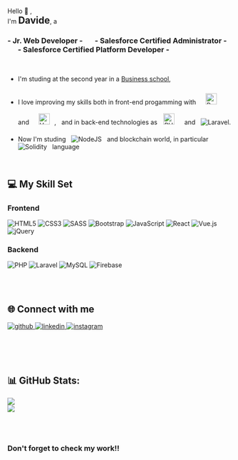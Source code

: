 Hello 👋 ,<br>
I'm <strong style="font-size: 1.5em">Davide</strong>, a<br>

### - Jr. Web Developer - &nbsp;&nbsp;&nbsp;&nbsp;&nbsp; - Salesforce Certified Administrator - &nbsp;&nbsp;&nbsp;&nbsp;&nbsp; - Salesforce Certified Platform Developer -

<br>

- I'm studing at the second year in a <u>Business school</u>,
- I love improving my skills both in front-end progamming with &nbsp; <img style="margin: 10px" src="https://profilinator.rishav.dev/skills-assets/react-original-wordmark.svg" alt="React" height="25" /> &nbsp; and &nbsp; <img style="margin: 10px" src="https://profilinator.rishav.dev/skills-assets/vuejs-original-wordmark.svg" alt="Vue.js" height="25" />, &nbsp; and in back-end technologies as <img style="margin: 10px" src="https://profilinator.rishav.dev/skills-assets/php-original.svg" alt="PHP" height="25" /> &nbsp; and &nbsp; ![Laravel](https://img.shields.io/badge/laravel-%23FF2D20.svg?style=for-the-badge&logo=laravel&logoColor=white).
  

- Now I'm studing &nbsp; ![NodeJS](https://img.shields.io/badge/node.js-6DA55F?style=for-the-badge&logo=node.js&logoColor=white) &nbsp; and blockchain world, in particular &nbsp; ![Solidity](https://img.shields.io/badge/Solidity-%23363636.svg?style=for-the-badge&logo=solidity&logoColor=white) &nbsp; language

<br>  

## 💻 My Skill Set  
  
### Frontend  

![HTML5](https://img.shields.io/badge/html5-%23E34F26.svg?style=for-the-badge&logo=html5&logoColor=white) 
![CSS3](https://img.shields.io/badge/css3-%231572B6.svg?style=for-the-badge&logo=css3&logoColor=white) 
![SASS](https://img.shields.io/badge/SASS-hotpink.svg?style=for-the-badge&logo=SASS&logoColor=white) 
![Bootstrap](https://img.shields.io/badge/bootstrap-%23563D7C.svg?style=for-the-badge&logo=bootstrap&logoColor=white) 
![JavaScript](https://img.shields.io/badge/javascript-%23323330.svg?style=for-the-badge&logo=javascript&logoColor=%23F7DF1E) 
![React](https://img.shields.io/badge/react-%2320232a.svg?style=for-the-badge&logo=react&logoColor=%2361DAFB) 
![Vue.js](https://img.shields.io/badge/vuejs-%2335495e.svg?style=for-the-badge&logo=vuedotjs&logoColor=%234FC08D) 
![jQuery](https://img.shields.io/badge/jquery-%230769AD.svg?style=for-the-badge&logo=jquery&logoColor=white)

### Backend  
![PHP](https://img.shields.io/badge/php-%23777BB4.svg?style=for-the-badge&logo=php&logoColor=white) 
![Laravel](https://img.shields.io/badge/laravel-%23FF2D20.svg?style=for-the-badge&logo=laravel&logoColor=white)
![MySQL](https://img.shields.io/badge/mysql-%2300f.svg?style=for-the-badge&logo=mysql&logoColor=white) 
![Firebase](https://img.shields.io/badge/firebase-%23039BE5.svg?style=for-the-badge&logo=firebase)

<br><br>

## 🌐 Connect with me  

<a href="https://github.com/DavideDeLeonardis" target="_blank">
<img src=https://img.shields.io/badge/github-%2324292e.svg?&style=for-the-badge&logo=github&logoColor=white alt=github style="margin-bottom: 5px;" />
</a>
<a href="https://linkedin.com/in/davide-de-leonardis" target="_blank">
<img src=https://img.shields.io/badge/linkedin-%231E77B5.svg?&style=for-the-badge&logo=linkedin&logoColor=white alt=linkedin style="margin-bottom: 5px;" />
</a>
<a href="https://instagram.com/davidedeleoanrdis_" target="_blank">
<img src=https://img.shields.io/badge/instagram-%23000000.svg?&style=for-the-badge&logo=instagram&logoColor=white alt=instagram style="margin-bottom: 5px;" />
</a>  

<br><br><br>

## 📊 GitHub Stats:
![](https://github-readme-stats.vercel.app/api?username=DavideDeLeonardis&theme=dark&hide_border=false&include_all_commits=false&count_private=false)<br/>
![](https://github-readme-stats.vercel.app/api/top-langs/?username=DavideDeLeonardis&theme=dark&hide_border=false&include_all_commits=false&count_private=false&layout=compact)

<br><br>

### Don't forget to check my work!!
